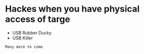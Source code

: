 <div align=centre> 
  
  # Hackes when you have physical access of targe 
  * USB Rubber Ducky 
  * USB Killer
  ```
  Many more to come
  ```
  </div>
